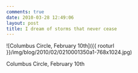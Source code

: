 ```yaml
---
comments: true
date: 2010-03-28 12:49:06
layout: post
title: I dream of storms that never cease
---
```


![Columbus Circle, February 10th]({{ rooturl }}/img/blog/2010/02/0210001350a1-768x1024.jpg)

Columbus Circle, February 10th
